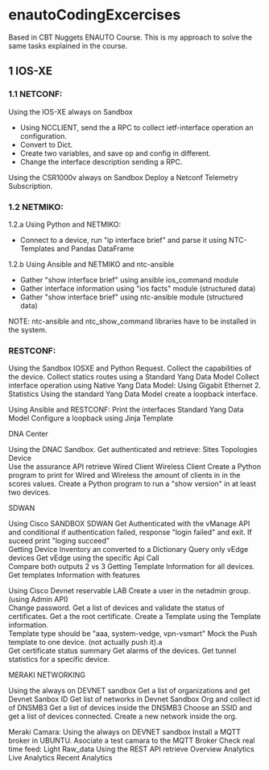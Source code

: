 # enautoCodingExcercises
Based in CBT Nuggets ENAUTO Course. This is my approach to solve the same tasks explained in the course.

## 1 IOS-XE

### 1.1 NETCONF: 

Using the IOS-XE always on Sandbox 
 - Using NCCLIENT, send the a RPC to collect ietf-interface operation an configuration. 
 - Convert to Dict. 
 - Create two variables, and save op and config in different. 
 - Change the interface description sending a RPC. 

Using the CSR1000v always on Sandbox 
    Deploy a Netconf Telemetry Subscription. 
 

### 1.2 NETMIKO: 
1.2.a Using Python and NETMIKO: 
- Connect to a device, run "ip interface brief" and parse it using NTC-Templates and Pandas DataFrame 

1.2.b Using Ansible and NETMIKO and ntc-ansible
- Gather "show interface brief" using ansible ios_command module
- Gather interface information using "ios facts" module (structured data)
- Gather "show interface brief" using ntc-ansible module (structured data)

NOTE: ntc-ansible and ntc_show_command libraries have to be installed in the system.



### RESTCONF: 

Using the Sandbox IOSXE and Python Request. 
    Collect the capabilities of the device. 
    Collect statics routes using a Standard Yang Data Model 
    Collect interface operation using Native Yang Data Model: 
        Using Gigabit Ethernet 2.  
        Statistics 
    Using the standard Yang Data Model create a loopback interface. 

Using Ansible and RESTCONF: 
    Print the interfaces Standard Yang Data Model 
    Configure a loopback using Jinja Template 

DNA Center 

Using the DNAC Sandbox. 
    Get authenticated and retrieve: 
        Sites 
        Topologies 
        Device  
    Use the assurance API retrieve 
        Wired Client 
        Wireless Client 
    Create a Python program to print for Wired and Wireless the amount of clients in in the scores values. 
    Create a Python program to run a "show version" in at least two devices. 

SDWAN 

Using Cisco SANDBOX SDWAN
    Get Authenticated with the vManage API and conditional if authentication failed, response "login failed" and exit. If suceed print "loging succeed"  
    Getting Device Inventory an converted to a Dictionary 
    Query only vEdge devices 
    Get vEdge using the specific Api Call  
    Compare both outputs 2 vs 3 
    Getting Template Information for all devices. 
    Get templates Information with features 

Using Cisco Devnet reservable LAB 
    Create a user in the netadmin group. (using Admin API)  
    Change password. 
    Get a list of devices and validate the status of certificates. 
    Get a the root certificate. 
    Create a Template using the Template information.  
    Template type should be "aaa,  system-vedge, vpn-vsmart" 
    Mock the Push template to one device. (not actually push it).a  
    Get certificate status summary 
    Get alarms of the devices. 
    Get tunnel statistics for a specific device. 

MERAKI NETWORKING 

Using the always on DEVNET sandbox 
    Get a list of organizations and get Devnet Sanbox ID 
    Get list of networks in Devnet Sandbox Org and collect id of DNSMB3 
    Get a list of devices inside the DNSMB3 
    Choose an SSID and get a list of devices connected. 
    Create a new network inside the org. 
 

Meraki Camara: 
Using the always on DEVNET sandbox 
    Install a MQTT broker in UBUNTU. 
    Asociate a test camara to the MQTT Broker 
    Check real time feed: 
        Light 
        Raw_data 
    Using the REST API retrieve 
        Overview Analytics 
        Live Analytics 
        Recent Analytics 